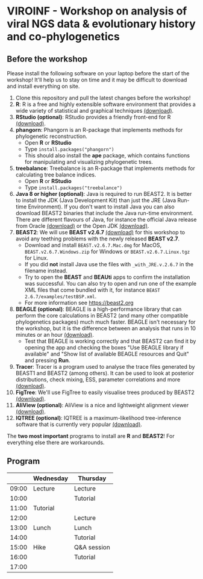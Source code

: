 # VIROINF - Workshop on analysis of viral NGS data & evolutionary history and co-phylogenetics

## Before the workshop
Please install the following software on your laptop before the start of the workshop! It'll help us to stay on time and it may be difficult to download and install everything on site. 

1. Clone this repository and pull the latest changes before the workshop! 
2. **R**: R is a free and highly extensible software environment that provides a wide variety of statistical and graphical techniques [(download)](https://www.r-project.org/).
3. **RStudio (optional)**: RStudio provides a friendly front-end for R [(download)](https://www.rstudio.com/).
4. **phangorn**: Phangorn is an R-package that implements methods for phylogenetic reconstruction. 
	- Open **R** or **RStudio**
	- Type `install.packages("phangorn")`
	- This should also install the **ape** package, which contains functions for manipulating and visualizing phylogenetic trees.
5. **treebalance**: Treebalance is an R-package that implements methods for calculating tree balance indices. 
	- Open **R** or **RStudio**
	- Type `install.packages("treebalance")`
6. **Java 8 or higher (optional)**: Java is required to run BEAST2. It is better to install the JDK (Java Development Kit) than just the JRE (Java Run-time Environment). If you don't want to install Java you can also download BEAST2 binaries that include the Java run-time environment. There are different flavours of Java, for instance the official Java release from Oracle [(download)](http://java.com/download) or the Open JDK [(download)](https://adoptopenjdk.net/).
7. **BEAST2**: We will use **BEAST v2.6.7** [(download)](https://github.com/CompEvol/beast2/releases/tag/v2.6.7) for this workshop to avoid any teething problems with the newly released **BEAST v2.7**. 
	- Download and install `BEAST.v2.6.7.Mac.dmg` for MacOS, `BEAST.v2.6.7.Windows.zip` for Windows or `BEAST.v2.6.7.Linux.tgz` for Linux.
	- If you did **not** install Java use the files with `_with_JRE.v.2.6.7` in the filename instead.
	- Try to open the **BEAST** and **BEAUti** apps to confirm the installation was successful. You can also try to open and run one of the example XML files that come bundled with it, for instance `BEAST 2.6.7/examples/testBSP.xml`.
	- For more information see https://beast2.org
8. **BEAGLE (optional)**: BEAGLE is a high-performance library that can perform the core calculations in BEAST2 (and many other compatible phylogenetics packages) much much faster. BEAGLE isn't necessary for the workshop, but it is the difference between an analysis that runs in 10 minutes or an hour [(download)](https://github.com/beagle-dev/beagle-lib).
	- Test that BEAGLE is working correctly and that BEAST2 can find it by opening the app and checking the boxes "Use BEAGLE library if available" and "Show list of available BEAGLE resources and Quit" and pressing **Run**.
9. **Tracer**: Tracer is a program used to analyse the trace files generated by BEAST1 and BEAST2 (among others). It can be used to look at posterior distributions, check mixing, ESS, parameter correlations and more [(download)](http://beast.community/tracer).
10. **FigTree**: We'll use FigTree to easily visualise trees produced by BEAST2 [(download)](http://beast.community/figtree).
11. **AliView (optional)**: AliView is a nice and lightweight alignment viewer [(download)](https://ormbunkar.se/aliview/). 
11. **IQTREE (optional)**: IQTREE is a maximum-likelihood tree-inference software that is currently very popular [(download)](http://www.iqtree.org).

The **two most important** programs to install are **R** and **BEAST2**! For everything else there are workarounds.  


## Program

|      | Wednesday | Thursday |
|------|-----------|----------|
|09:00 | Lecture   | Lecture  |
|10:00 |           | Tutorial |
|11:00 | Tutorial  |          |
|12:00 |           | Lecture  |
|13:00 | Lunch     | Lunch    |
|14:00 |           | Tutorial |
|15:00 | Hike      | Q&A session |
|16:00 |           | Tutorial     |
|17:00 |           |          |


